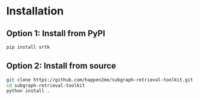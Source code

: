 # Installation

## Option 1: Install from PyPI

```bash
pip install srtk
```

## Option 2: Install from source

```bash
git clone https://github.com/happen2me/subgraph-retrieval-toolkit.git
cd subgraph-retrieval-toolkit
python install .
```
